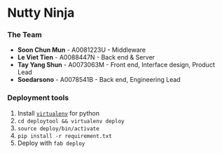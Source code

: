 Nutty Ninja
==

### The Team

- **Soon Chun Mun** - A0081223U - Middleware
- **Le Viet Tien** - A0088447N - Back end & Server
- **Tay Yang Shun** - A0073063M - Front end, Interface design, Product Lead
- **Soedarsono** - A0078541B - Back end, Engineering Lead

### Deployment tools

1. Install [`virtualenv`](http://www.virtualenv.org/en/latest/#installation) for python
2. `cd deploytool && virtualenv deploy`
3. `source deploy/bin/activate`
4. `pip install -r requirement.txt`
5. Deploy with `fab deploy`
